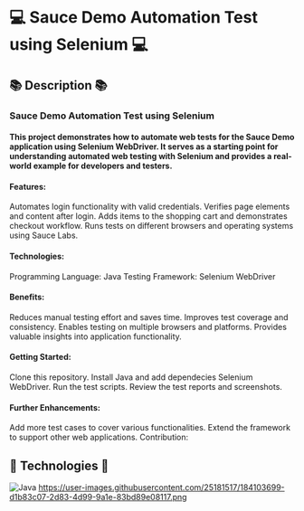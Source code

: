 # 💻 Sauce Demo Automation Test using Selenium 💻

## 📚 Description 📚
### **Sauce Demo Automation Test using Selenium**
#### This project demonstrates how to automate web tests for the Sauce Demo application using Selenium WebDriver. It serves as a starting point for understanding automated web testing with Selenium and provides a real-world example for developers and testers.

#### Features:

Automates login functionality with valid credentials.
Verifies page elements and content after login.
Adds items to the shopping cart and demonstrates checkout workflow.
Runs tests on different browsers and operating systems using Sauce Labs.

#### Technologies:
Programming Language: Java
Testing Framework: Selenium WebDriver

#### Benefits:
Reduces manual testing effort and saves time.
Improves test coverage and consistency.
Enables testing on multiple browsers and platforms.
Provides valuable insights into application functionality.

#### Getting Started:
Clone this repository.
Install Java and add dependecies Selenium WebDriver.
Run the test scripts.
Review the test reports and screenshots.

#### Further Enhancements:
Add more test cases to cover various functionalities.
Extend the framework to support other web applications.
Contribution:

## 🤖 Technologies 🤖
![Java](https://img.shields.io/badge/java-%23ED8B00.svg?style=for-the-badge&logo=java&logoColor=white) 
https://user-images.githubusercontent.com/25181517/184103699-d1b83c07-2d83-4d99-9a1e-83bd89e08117.png
